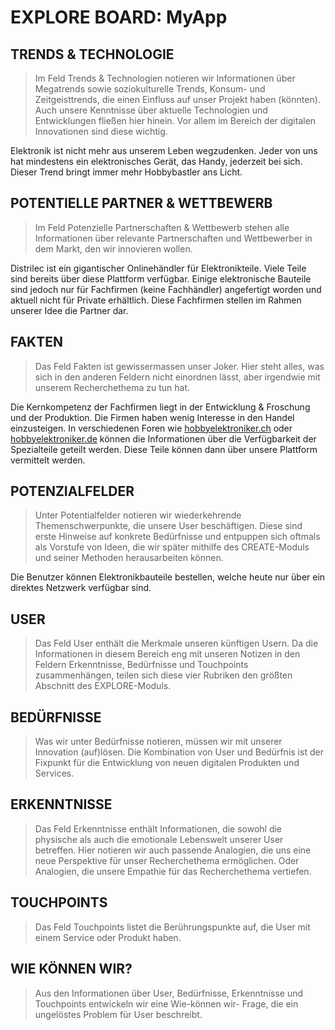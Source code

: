 #  EXPLORE BOARD: MyApp


## TRENDS & TECHNOLOGIE 
> Im Feld Trends & Technologien notieren wir Informationen über Megatrends sowie soziokulturelle Trends, Konsum- und Zeitgeisttrends, die einen Einfluss auf unser Projekt haben (könnten). Auch unsere Kenntnisse über aktuelle Technologien und Entwicklungen fließen hier hinein. Vor allem im Bereich der digitalen Innovationen sind diese wichtig.

Elektronik ist nicht mehr aus unserem Leben wegzudenken. Jeder von uns hat mindestens ein elektronisches Gerät, das Handy, jederzeit bei sich. Dieser Trend bringt immer mehr Hobbybastler ans Licht.

## POTENTIELLE PARTNER & WETTBEWERB
> Im Feld Potenzielle Partnerschaften & Wettbewerb stehen alle Informationen über relevante Partnerschaften und Wettbewerber in dem Markt, den wir innovieren wollen.

Distrilec ist ein gigantischer Onlinehändler für Elektronikteile. Viele Teile sind bereits über diese Plattform verfügbar. Einige elektronische Bauteile sind jedoch nur für Fachfirmen (keine Fachhändler) angefertigt worden und aktuell nicht für Private erhältlich. Diese Fachfirmen stellen im Rahmen unserer Idee die Partner dar.

## FAKTEN
> Das Feld Fakten ist gewissermassen unser Joker. Hier steht alles, was sich in den anderen Feldern nicht einordnen lässt, aber irgendwie mit unserem Recherchethema zu tun hat.

Die Kernkompetenz der Fachfirmen liegt in der Entwicklung & Froschung und der Produktion. Die Firmen haben wenig Interesse in den Handel einzusteigen. In verschiedenen Foren wie [hobbyelektroniker.ch](https://hobbyelektroniker.ch/) oder [hobbyelektroniker.de](https://hobbyelektroniker.de/) können die Informationen über die Verfügbarkeit der Spezialteile geteilt werden. Diese Teile können dann über unsere Plattform vermittelt werden.

## POTENZIALFELDER
> Unter Potentialfelder notieren wir wiederkehrende Themenschwerpunkte, die unsere User beschäftigen. Diese sind erste Hinweise auf konkrete Bedürfnisse und entpuppen sich oftmals als Vorstufe von Ideen, die wir später mithilfe des CREATE-Moduls und seiner Methoden herausarbeiten können.

Die Benutzer können Elektronikbauteile bestellen, welche heute nur über ein direktes Netzwerk verfügbar sind.

## USER
> Das Feld User enthält die Merkmale unseren künftigen Usern. Da die Informationen in diesem Bereich eng mit unseren Notizen in den Feldern Erkenntnisse, Bedürfnisse und Touchpoints zusammenhängen, teilen sich diese vier Rubriken den größten Abschnitt des EXPLORE-Moduls.

## BEDÜRFNISSE
> Was wir unter Bedürfnisse notieren, müssen wir mit unserer Innovation (auf)lösen. Die Kombination von User und Bedürfnis ist der Fixpunkt für die Entwicklung von neuen digitalen Produkten und Services.

## ERKENNTNISSE
> Das Feld Erkenntnisse enthält Informationen, die sowohl die physische als auch die emotionale Lebenswelt unserer User betreffen. Hier notieren wir auch passende Analogien, die uns eine neue Perspektive für unser Recherchethema ermöglichen. Oder Analogien, die unsere Empathie für das Recherchethema vertiefen.

## TOUCHPOINTS
> Das Feld Touchpoints listet die Berührungspunkte auf, die User mit einem Service oder Produkt haben.

## WIE KÖNNEN WIR?
> Aus den Informationen über User, Bedürfnisse, Erkenntnisse und Touchpoints entwickeln wir eine Wie-können wir- Frage, die ein ungelöstes Problem für User beschreibt.


